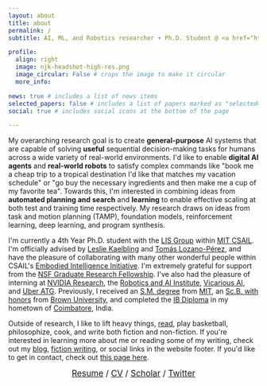 ```yaml
---
layout: about
title: about
permalink: /
subtitle: AI, ML, and Robotics researcher + Ph.D. Student @ <a href="https://www.csail.mit.edu/">MIT CSAIL</a>

profile:
  align: right
  image: njk-headshot-high-res.png
  image_circular: False # crops the image to make it circular
  more_info:

news: true # includes a list of news items
selected_papers: false # includes a list of papers marked as "selected={true}"
social: true # includes social icons at the bottom of the page

---
```

My overarching research goal is to create **general-purpose** AI systems that are capable of solving **useful** sequential decision-making tasks for humans across a wide variety of real-world environments. I'd like to enable **digital AI agents** and **real-world robots** to satisfy complex commands like "book me a cheap trip to a tropical destination I'd like that matches my vacation schedule" or "go buy the necessary ingredients and then make me a cup of my favorite tea". Towards this, I'm interested in combining ideas from **automated planning and search** and **learning** to enable effective scaling at both test and training time respectively. My research draws on ideas from task and motion planning (TAMP), foundation models, reinforcement learning, deep learning, and program synthesis.

I'm currently a 4th Year Ph.D. student with the [LIS Group](https://lis.csail.mit.edu/) within [MIT CSAIL](https://www.csail.mit.edu/). I'm officially advised by [Leslie Kaelbling](https://www.csail.mit.edu/person/leslie-kaelbling) and [Tomás Lozano-Pérez](https://people.csail.mit.edu/tlp/), and have the pleasure of collaborating with many other wonderful people within CSAIL's [Embodied Intelligence Initiative](https://ei.csail.mit.edu/). I'm extremely grateful for support from the [NSF Graduate Research Fellowship](https://engineering.brown.edu/news/2021-03-29/nsf-graduate-research-award). I've also had the pleasure of interning at [NVIDIA Research](https://research.nvidia.com/labs/srl/), the [Robotics and AI Institute](https://rai-inst.com/), [Vicarious AI](https://www.vicarious.com/), and [Uber ATG](https://www.uber.com/us/en/autonomous/?id=14490). Previously, I received an [S.M. degree](https://dspace.mit.edu/handle/1721.1/156279) from [MIT](https://web.mit.edu/), an [Sc.B. with honors](/assets/pdf/Nishanth_Undergrad_Honors_Thesis.pdf) from [Brown University](https://www.brown.edu/), and completed the [IB Diploma](https://www.ibo.org/programmes/diploma-programme/) in my hometown of [Coimbatore](https://en.wikipedia.org/wiki/Coimbatore), India.

Outside of research, I like to lift heavy things, [read](https://www.goodreads.com/user/show/36308161-nishanth-kumar), play basketball, philosophize, cook, and write both fiction and non-fiction. If you're interested in learning more about me or reading some of my writing, check out my [blog](http://nishanthjkumar.com/blog/), [fiction writing](http://nishanthjkumar.com/fiction/), or social links in the website footer. If you'd like to get in contact, check out [this page here](/contact-me/).

<div class="centered-links">
<a href="/assets/pdf/Nishanth_Resume.pdf">Resume</a> / <a href="/assets/pdf/Nishanth_CV.pdf">CV</a> / <a href="https://scholar.google.com/citations?hl=en&user=FE512o4AAAAJ&view_op=list_works&sortby=pubdate">Scholar</a> / <a href="https://x.com/nishanthkumar23">Twitter</a>
</div>

<style>
.centered-links {
    text-align: center;
    font-size: 1.2em; /* Adjust the font size as needed */
}
</style>